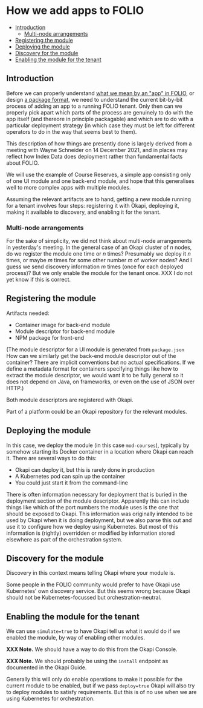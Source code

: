 # How we add apps to FOLIO

<!-- md2toc -l 2 how-we-add-apps.md -->
* [Introduction](#introduction)
    * [Multi-node arrangements](#multi-node-arrangements)
* [Registering the module](#registering-the-module)
* [Deploying the module](#deploying-the-module)
* [Discovery for the module](#discovery-for-the-module)
* [Enabling the module for the tenant](#enabling-the-module-for-the-tenant)


## Introduction

Before we can properly understand [what we mean by an "app" in FOLIO](what-is-an-app.md), or design [a package format](package.md), we need to understand the current bit-by-bit process of adding an app to a running FOLIO tenant. Only then can we properly pick apart which parts of the process are genuinely to do with the app itself (and thereore in principle packagable) and which are to do with a particular deployment strategy (in which case they must be left for different operators to do in the way that seems best to them).

This description of how things are presently done is largely derived from a meeting with Wayne Schneider on 14 December 2021, and in places may reflect how Index Data does deployment rather than fundamental facts about FOLIO.

We will use the example of Course Reserves, a simple app consisting only of one UI module and one back-end module, and hope that this generalises well to more complex apps with multiple modules.

Assuming the relevant artifacts are to hand, getting a new module running for a tenant involves four steps: registering it with Okapi, deploying it, making it available to discovery, and enabling it for the tenant.


### Multi-node arrangements

For the sake of simplicity, we did not think about multi-node arrangements in yesterday's meeting. In the general case of an Okapi cluster of _n_ nodes, do we register the module one time or _n_ times? Presumably we deploy it _n_ times, or maybe _m_ times for some other number _m_ of worker nodes? And I guess we send discovery information _m_ times (once for each deployed process)? But we only enable the module for the tenant once. XXX I do not yet know if this is correct.


## Registering the module

Artifacts needed:
* Container image for back-end module
* Module descriptor for back-end module
* NPM package for front-end

(The module descriptor for a UI module is generated from `package.json` How can we similarly get the back-end module descriptor out of the container? There are implicit conventions but no actual specifications. If we define a metadata format for containers specifying things like how to extract the module descriptor, we would want it to be fully general so it does not depend on Java, on frameworks, or even on the use of JSON over HTTP.)

Both module descriptors are registered with Okapi.

Part of a platform could be an Okapi repository for the relevant modules.


## Deploying the module

In this case, we deploy the module (in this case `mod-courses`), typically by somehow starting its Docker container in a location where Okapi can reach it. There are several ways to do this:
* Okapi can deploy it, but this is rarely done in production
* A Kubernetes pod can spin up the container
* You could just start it from the command-line

There is often information necessary for deployment that is buried in the deployment section of the module descriptor. Apparently this can include things like which of the port numbers the module uses is the one that should be exposed to Okapi. This information was originally intended to be used by Okapi when it is doing deployment, but we also parse this out and use it to configure how we deploy using Kubernetes. But most of this information is (rightly) overridden or modified by information stored elsewhere as part of the orchestration system.


## Discovery for the module

Discovery in this context means telling Okapi where your module is.

Some people in the FOLIO community would prefer to have Okapi use Kubernetes' own discovery service. But this seems wrong because Okapi should not be Kubernetes-focussed but orchestration-neutral.


## Enabling the module for the tenant

We can use `simulate=true` to have Okapi tell us what it would do if we enabled the module, by way of enabling other modules.

**XXX Note.** We should have a way to do this from the Okapi Console.

**XXX Note.** We should probably be using the `install` endpoint as documented in the Okapi Guide.

Generally this will only do enable operations to make it possible for the current module to be enabled, but if we pass `deploy=true` Okapi will also try to deploy modules to satisfy requirements. But this is of no use when we are using Kubernetes for orchestration.



